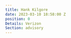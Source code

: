 ```yaml
---
title: Hank Kilgore
date: 2023-03-10 18:58:00 Z
position: 0
Details: Verizon
Section: advisory
---
```


